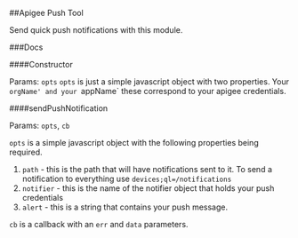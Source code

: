 ##Apigee Push Tool

Send quick push notifications with this module.

###Docs

####Constructor

Params: `opts`
`opts` is just a simple javascript object with two properties. Your `orgName' and your `appName` these correspond to your apigee credentials.

####sendPushNotification

Params: `opts`, `cb`

`opts` is a simple javascript object with the following properties being required.
1. `path` - this is the path that will have notifications sent to it. To send a notification to everything use `devices;ql=/notifications`
2. `notifier` - this is the name of the notifier object that holds your push credentials
3. `alert` - this is a string that contains your push message.

`cb` is a callback with an `err` and `data` parameters.
